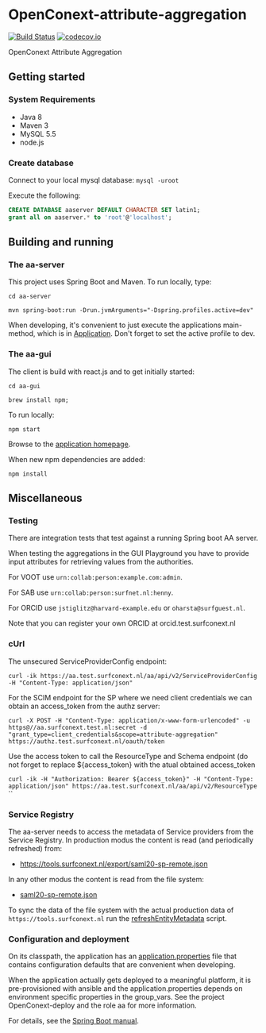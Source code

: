 # OpenConext-attribute-aggregation

[![Build Status](https://travis-ci.org/OpenConext/OpenConext-attribute-aggregation.svg)](https://travis-ci.org/OpenConext/OpenConext-attribute-aggregation)
[![codecov.io](https://codecov.io/github/OpenConext/OpenConext-attribute-aggregation/coverage.svg)](https://codecov.io/github/OpenConext/OpenConext-attribute-aggregation)

OpenConext Attribute Aggregation

## Getting started

### System Requirements

- Java 8
- Maven 3
- MySQL 5.5
- node.js

### Create database

Connect to your local mysql database: `mysql -uroot`

Execute the following:

```sql
CREATE DATABASE aaserver DEFAULT CHARACTER SET latin1;
grant all on aaserver.* to 'root'@'localhost';
```

## Building and running

### The aa-server

This project uses Spring Boot and Maven. To run locally, type:

`cd aa-server`

`mvn spring-boot:run -Drun.jvmArguments="-Dspring.profiles.active=dev"`

When developing, it's convenient to just execute the applications main-method, which is in [Application](aa-server/src/main/java/aa/Application.java). Don't forget
to set the active profile to dev.

### The aa-gui

The client is build with react.js and to get initially started:

`cd aa-gui`

`brew install npm;`

To run locally:

`npm start`

Browse to the [application homepage](http://localhost:8000/).

When new npm dependencies are added:

`npm install`

## Miscellaneous

### Testing

There are integration tests that test against a running Spring boot AA server.

When testing the aggregations in the GUI Playground you have to provide input attributes for retrieving values from the authorities.

For VOOT use `urn:collab:person:example.com:admin`.

For SAB use `urn:collab:person:surfnet.nl:henny`.

For ORCID use `jstiglitz@harvard-example.edu` or `oharsta@surfguest.nl`.

Note that you can register your own ORCID at orcid.test.surfconext.nl

### cUrl

The unsecured ServiceProviderConfig endpoint:

`curl -ik https://aa.test.surfconext.nl/aa/api/v2/ServiceProviderConfig -H "Content-Type: application/json"`

For the SCIM endpoint for the SP where we need client credentials we can obtain an access_token from the authz server:

`curl -X POST -H "Content-Type: application/x-www-form-urlencoded" -u https@//aa.surfconext.test.nl:secret -d "grant_type=client_credentials&scope=attribute-aggregation" https://authz.test.surfconext.nl/oauth/token`

Use the access token to call the ResourceType and Schema endpoint (do not forget to replace ${access_token} with the atual obtained access_token

`curl -ik -H "Authorization: Bearer ${access_token}" -H "Content-Type: application/json" https://aa.test.surfconext.nl/aa/api/v2/ResourceType`
``

### Service Registry

The aa-server needs to access the metadata of Service providers from the Service Registry. In production modus the content is read (and periodically refreshed) from:
  
* https://tools.surfconext.nl/export/saml20-sp-remote.json

In any other modus the content is read from the file system:

* [saml20-sp-remote.json](aa-server/src/main/resources/service-registry/saml20-sp-remote.json)

To sync the data of the file system with the actual production data of `https://tools.surfconext.nl` run the [refreshEntityMetadata](aa-server/scripts/refreshEntityMetadata.sh) script.

### Configuration and deployment

On its classpath, the application has an [application.properties](aa-server/src/main/resources/application.properties) file that
contains configuration defaults that are convenient when developing.

When the application actually gets deployed to a meaningful platform, it is pre-provisioned with ansible and the application.properties depends on
environment specific properties in the group_vars. See the project OpenConext-deploy and the role aa for more information.

For details, see the [Spring Boot manual](http://docs.spring.io/spring-boot/docs/1.2.1.RELEASE/reference/htmlsingle/).
